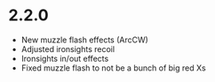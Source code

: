 # 2.2.0
* New muzzle flash effects (ArcCW)
* Adjusted ironsights recoil 
* Ironsights in/out effects
* Fixed muzzle flash to not be a bunch of big red Xs
